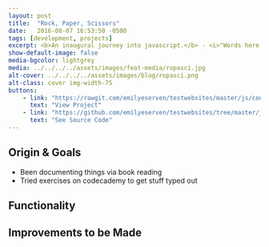 ```yaml
---
layout: post
title:  "Rock, Paper, Scissors"
date:   2016-08-07 16:53:50 -0500
tags: [development, projects]
excerpt: <b>An inaugural journey into javascript.</b> - <i>"Words here."</i>
show-default-image: false
media-bgcolor: lightgrey
media: ../../../../assets/images/feat-media/ropasci.jpg
alt-cover: ../../../../assets/images/blog/ropasci.png
alt-class: cover img-width-75
buttons:
    - link: "https://rawgit.com/emilyeserven/testwebsites/master/js/codeacademy/rock-paper-scissors.html"
      text: "View Project"
    - link: "https://github.com/emilyeserven/testwebsites/tree/master/js/codeacademy"
      text: "See Source Code"
---
```


## Origin & Goals

- Been documenting things via book reading
- Tried exercises on codecademy to get stuff typed out

## Functionality

## Improvements to be Made
